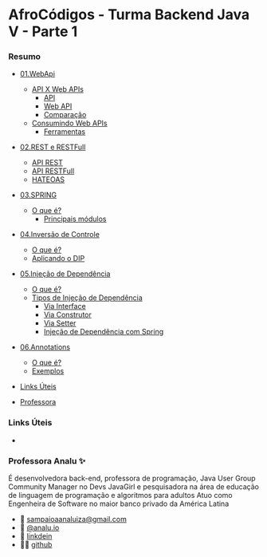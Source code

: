 # AfroCódigos - Turma Backend Java V - Parte 1

### Resumo
* [01.WebApi](/conteudo/A0101-webapis.md)
    - [API X Web APIs](/conteudo/A0101-webapis.md/#api-x-web-api)
        - [API](/conteudo/A0101-webapis.md/#apis)
        - [Web API](/conteudo/A0101-webapis.md/#web-api)
        - [Comparação](/conteudo/A0101-webapis.md/#comparação)
    - [Consumindo Web APIs](/conteudo/A0101-webapis.md/#consumindo-web-apis)
        - [Ferramentas ](/conteudo/A0101-webapis.md/#ferramentas-para-consumir-apis)
* [02.REST e RESTFull](/conteudo/A0102-rest-restful.md)
    - [API REST](/conteudo/A0102-rest-restful.md/#api-rest-representational-state-transfer)
    - [API RESTFull](/conteudo/A0102-rest-restful.md/#api-restful)
    - [HATEOAS](/conteudo/A0102-rest-restful.md/#hateoas-hypermedia-as-the-engine-of-application-state)
* [03.SPRING](/conteudo/A0103-spring.md)
    - [O que é?](/conteudo/A0103-spring.md/#o-que-é)
      - [Principais módulos](/conteudo/A0103-spring.md/#principais-módulos)
* [04.Inversão de Controle](/conteudo/A0104-inversao-de-controle.md)
    - [O que é?](/conteudo/A0104-inversao-de-controle.md/#o-que-é)
    - [Aplicando o DIP](/conteudo/A0104-inversao-de-controle.md/#aplicando-o-dip)
* [05.Injeção de Dependência](/conteudo/A0105-injecao-de-dependencia.md)
    - [O que é?](/conteudo/A0105-injecao-de-dependencia.md/#o-que-é)
    - [Tipos de Injeção de Dependência](/conteudo/A0105-injecao-de-dependencia.md/#tipos-de-injeção-de-dependência)
        - [Via Interface](/conteudo/A0105-injecao-de-dependencia.md/#via-interface)
        - [Via Construtor](/conteudo/A0105-injecao-de-dependencia.md/#via-construtor)
        - [Via Setter](/conteudo/A0105-injecao-de-dependencia.md/#via-setter)
        - [Injeção de Dependência com Spring](/conteudo/A0105-injecao-de-dependencia.md/#injeção-de-dependência-com-spring)
* [06.Annotations](/conteudo/A0106-annotations.md)
    - [O que é?](/conteudo/A0106-annotations.md/#o-que-é)
    - [Exemplos](/conteudo/A0106-annotations.md/#exemplos)


* [Links Úteis](#links-úteis)
* [Professora](#professora-analu)

### Links Úteis
- []()

### Professora Analu ✨
É desenvolvedora back-end, professora de programação, Java User Group Community Manager no Devs JavaGirl e pesquisadora na área de educação de linguagem de programação e algoritmos para adultos
Atuo como Engenheira de Software no maior banco privado da América Latina

- 📩  sampaioaanaluiza@gmail.com
- 📸  [@analu.io](https://www.instagram.com/analu.io/)
- 📲   [linkdein](https://www.linkedin.com/in/sampaioaanaluiza/)
- 👨‍💻  [github](https://github.com/analuizasampaio)
